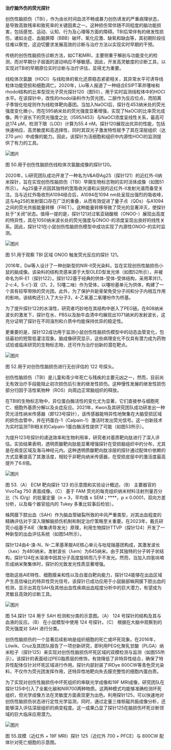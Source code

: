 **治疗脑外伤的荧光探针**  
  

创伤性脑损伤（TBI），作为由长时间血流不畅或暴力创伤诱发的严重病理状态，是导致高致残率和致死率的关键因素之一。这种损伤常伴随不同程度的脑功能损害，包括感觉、运动、认知、行为及心理等方面的障碍。TBI后常伴有的继发性损伤，诸如炎症、血脑屏障（BBB）破坏、氧化应激、缺氧和缺血等，其初期阶段往往难以察觉，这迫切要求发展高效的诊断与治疗方法以实现实时早期的干预。

传统的创伤性脑损伤诊断方法，如CT和MRI，主要侧重于解剖与功能变化的检测，而对早期分子层面的波动响应不够敏感。因此，开发高灵敏度的诊断工具，以实现对TBI的早期原位实时诊断与治疗评估，显得尤为重要。

线粒体次氯酸（HOCl）与线粒体的氧化还原稳态紧密相关，其异常水平可诱导线粒体功能受损和细胞凋亡。2020年，Liu等人报道了一种结合ESIPT苯并噻唑和rhodol结构的比率型双光子荧光探针120（图50），用于实时监测线粒体中的HOCl水平。在该探针中，改性的rhodol染料作为荧光团，二肼作为反应位点，而阳离子季铵化吡啶则作为线粒体靶向基团。当加入NaOCl后，探针在453纳米处的荧光强度变化微小，而在595纳米处的荧光强度显著增强，实现了NaOCl的比率荧光成像。两个波长下的荧光强度之比（I595/I453）与NaOCl浓度呈线性关系，最高可达174 μM，检测下限（LOD）计算为55.4 nM。探针120展现出优异的性能，包括快速响应、高灵敏度和高选择性，同时其双光子激发特性赋予了其在深层组织（达270 μm）中成像的能力。因此，该探针为活细胞和组织中内源性HOCl的监测提供了有力的工具。

![图片](https://mmbiz.qpic.cn/mmbiz_png/wzBk7nZmzgrqvHkPUmibOBGeW7sMYQlFiasfNaz5yBe9bvBcbKrkQtXT2MkHia8dao9iaNP3nFSIDcLayMPNpPicg1Q/640?wx_fmt=png&tp=webp&wxfrom=5&wx_lazy=1&wx_co=1)

图 50.用于创伤性脑损伤线粒体次氯酸成像的探针120。

2020年，Li研究团队成功开发了一种名为V&A@Ag2S（探针121）的近红外-II纳米探针，旨在实现创伤性脑损伤（TBI）早期生物标志物的实时活体成像（如图51所示）。 Ag2S量子点因其独特的宽吸收光谱和尖锐的近红外-II发射光谱而备受关注。当与近红外吸收剂A1094结合后，A1094在1094 nm处呈现出强烈的吸收峰，这与Ag2S的发射窗口存在广泛的重叠，从而有效促进了量子点（QDs）与A1094之间的荧光共振能量转移（FRET）。这种能量转移导致了荧光的显著淬灭，使探针处于“关闭”状态。值得一提的是，探针121对过氧亚硝酸根（ONOO-）展现出高度的特异性，其在1050纳米波长处的荧光强度与ONOO-的浓度呈现出良好的线性关系。因此，探针121在小鼠创伤性脑损伤模型中成功实现了内源性ONOO-的实时监测。

![图片](https://mmbiz.qpic.cn/mmbiz_png/wzBk7nZmzgrqvHkPUmibOBGeW7sMYQlFiaroISb8tvNXia5N0B8TtrXDzGM8lXLDibia43l2IicM3FC8er8zUrC8nHNQ/640?wx_fmt=png&tp=webp&wxfrom=5&wx_lazy=1&wx_co=1)

图 51.用于观察 TBI 区域 ONOO 触发荧光反应的探针 121。

2016年，Dai等人设计了一种创新型的NIR-II荧光染料，旨在实现创伤性脑损伤小鼠的脑成像。该染料的结构灵感来源于大型OLED型发光体（如图52所示），并被命名为IR-E1（探针122）。探针122基于经典的供体-受体-受体结构，采用苯并[1，2-c:4，5-c′]-双（[1，2，5]噻二唑）作为受体，以噻吩基单元为供体，构建了一个具有较窄带隙的荧光团。此外，为了保护共轭骨架免受分子间和分子内相互作用的影响，该结构还引入了大分子3，4-乙氧基二氧噻吩作为桥基。

为了提升探针122的水溶性，研究者巧妙地在其结构中嵌入了PEG链。在808纳米波长的激发下，探针在水、PBS以及胎牛血清中均展现出1071纳米的发射波长，这充分证明了探针在不同溶剂和介质中均能保持优异的稳定性。

更重要的是，探针122成功用于监测小鼠创伤性脑损伤模型中的动态血管变化，包括最初的短暂低灌注现象。脑成像研究显示，这些病理变化不仅具有潜力成为药物试验或临床研究的生物标志物，还可作为治疗创新的潜在靶点。

![图片](https://mmbiz.qpic.cn/mmbiz_png/wzBk7nZmzgrqvHkPUmibOBGeW7sMYQlFiajOvvbhibrQ33h0tiaIWHDAQSvT3geSswqaPoebe225DMT5T79icXk826g/640?wx_fmt=png&tp=webp&wxfrom=5&wx_lazy=1&wx_co=1)

图 52.用于对创伤性脑损伤进行无创评估的 122 号探头。

创伤性脑损伤（TBI）是儿童和青少年死亡与残疾的主要元凶之一，然而，目前尚无有效治疗手段能阻止初次损伤后引发的继发性损伤。这种慢性发展的继发性损伤部分归因于活性氧物种（ROS）向周边正常脑组织的释放。

在TBI的生物标志物中，异位蛋白酶活性的变化尤为显著，它们直接参与细胞死亡、细胞外基质分解以及炎症反应。2021年，Kwon及其研究团队成功研发出一种荧光活性纳米传感器（即123号探针），该传感器能特异性地聚集在大脑受损区域的损伤血管中，并在钙蛋白-1（Calpain-1）激活时发出荧光信号。这一创新技术为实时监测TBI相关的Calpain-1蛋白酶活性提供了可能（如图53所示）。

为提升123号探针的递送效率和生物利用率，研究者对基质靶向肽进行了深入评估。实验结果表明，透明质酸靶向肽能显著增强探针在受损脑组织中的分布，尤其是在病变区域及海马神经元内。这种透明质酸靶向肽涂层的探针通过配体价依赖的方式显著提高了其激活度，相较于非靶向纳米传感器，在受损皮层中的激活度最高提升了6.6倍。

![图片](https://mmbiz.qpic.cn/mmbiz_png/wzBk7nZmzgrqvHkPUmibOBGeW7sMYQlFiaoiaDuydHgrLzHkiaRTicftDDVic7WFqPWZQgfG2JDzrkB7duOUIYsazItQ/640?wx_fmt=png&tp=webp&wxfrom=5&wx_lazy=1&wx_co=1)

图 53.（A） ECM 靶向探针 123 的示意图和实验设计概述。（B） 主要器官的 VivoTag 750 表面成像。（C） 基于 FAM 荧光的每克组织纳米材料注射剂量百分比（% ID/g）的批量定量（n = 3，平均值 ± SEM；****，p ≤ 0.0001，双向方差分析，以及每个器官组内的 Tukey 多重比较事后检验）。

蛛网膜下腔出血（SAH）作为脑血管破裂所致的中风严重类型，对其出血程度的精确评估对于深入理解脑损伤机制和制定治疗策略至关重要。在2023年，戴氏研究小组基于AIE（聚集诱导发光）原理，利用生物探针TTVP（探针124）开发了一种新型的出血评估系统（如图54所示）。

探针124由4-溴-N，N-二苯基苯胺AIE核心单元与吡啶鎓基团构成，其激发波长（λex）为480纳米，发射波长（λem）为645纳米。由于其独特的分子转子状结构，探针124在水溶液中因其分子高度旋转而几乎不发光。然而，当加入四氢呋喃形成纳米聚集体时，探针的光致发光性质显著增强。

借助这些AIE特性、细胞膜亲和性以及白蛋白靶向能力，探针124能够在出血区域产生高信噪比的特异性荧光信号。该探针已成功应用于小鼠脑部蛛网膜下腔出血的检测，显示出其在SAH及其他出血性疾病出血程度分析中的巨大潜力，有望成为灵敏且高效的诊断工具。

![图片](https://mmbiz.qpic.cn/mmbiz_png/wzBk7nZmzgrqvHkPUmibOBGeW7sMYQlFiapnl0vM7wVrNWSEzTTvfYNgGrtOicGjDbfD9dWFwv4ibDqwd2nv9icCkQw/640?wx_fmt=png&tp=webp&wxfrom=5&wx_lazy=1&wx_co=1)

图 54.探针 124 用于 SAH 检测和分类的示意图。（A） 124 号探针的结构及其与血液的反应。（B） 在小鼠模型中使用 124 号探针。（C） 根据在大脑中观察到的荧光强度对 SAH 进行分类。

创伤性脑损伤的一个显著后续影响是组织细胞的死亡或坏死现象。在2016年，Löwik、Cruz及其团队报告了一项创新研究，即利用PEG化聚乳甘酸（PLGA）纳米粒子（探针125）来实现对创伤性脑损伤坏死区域的双模检测与监测（如图55所示）。该探针的表面经过PEG脂质层的修饰，有效降低了非特异性结合，确保了特异性配体仅针对坏死区域进行作用。探针内部封装了IRDye 800CW等青色荧光染料，不仅作为荧光团发挥作用，还特异性地靶向失去膜完整性的细胞内蛋白质。

为了实现对创伤性脑损伤中坏死组织的串联光学成像和19F MRI成像，研究团队在探针125中引入了全氟化碳和NIR700两种物质。这两种模式均能够准确检测坏死组织，但光学成像方法在灵敏度方面表现更为出色。利用探针125，可以快速地对创伤性脑损伤状态进行定性光学监测，同时，通过定量三维核磁共振成像分析，还能够深入评估深层组织的病变程度。这一成果凸显了探针125在脑损伤坏死诊断领域的巨大临床应用潜力。

![图片](https://mmbiz.qpic.cn/mmbiz_png/wzBk7nZmzgrqvHkPUmibOBGeW7sMYQlFia634yhqxqTvFcvc9icT2rGr484JaAV7oZuNYvicH15wIyibAQFcdemrjNA/640?wx_fmt=png&tp=webp&wxfrom=5&wx_lazy=1&wx_co=1)

图 55.双模（近红外 + 19F MRI）探针 125（近红外 700 + PFCE）与 800CW 配体针对死亡细胞的示意图。